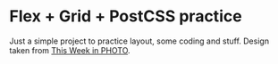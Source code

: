 # Flex + Grid + PostCSS practice

Just a simple project to practice layout, some coding and stuff. Design taken from [This Week in PHOTO](https://thisweekinphoto.com/).
